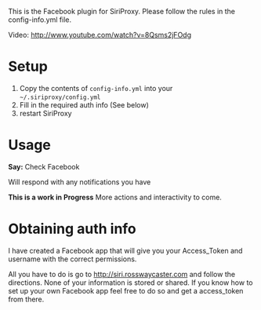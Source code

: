 This is the Facebook plugin for SiriProxy. Please follow the rules in the config-info.yml file.

Video: http://www.youtube.com/watch?v=8Qsms2jFOdg

# Setup

1. Copy the contents of `config-info.yml` into your `~/.siriproxy/config.yml`
2. Fill in the required auth info (See below)
3. restart SiriProxy

# Usage
**Say:** Check Facebook

Will respond with any notifications you have

**This is a work in Progress**
More actions and interactivity to come.

# Obtaining auth info

I have created a Facebook app that will give you your Access_Token and username with the correct permissions.

All you have to do is go to http://siri.rosswaycaster.com and follow the directions. None of your information is stored or shared. If you know how to set up your own Facebook app feel free to do so and get a access_token from there.